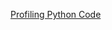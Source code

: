 [Profiling Python Code](https://julien.danjou.info/guide-to-python-profiling-cprofile-concrete-case-carbonara/)